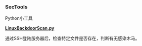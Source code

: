 ### SecTools

Python小工具

**[LinuxBackdoorScan.py](https://github.com/Shad0wpf/SecTools/blob/master/LinuxBackdoorScan.py)** 
  
通过SSH登陆服务器后，检查特定文件是否存在，判断有无感染木马。

